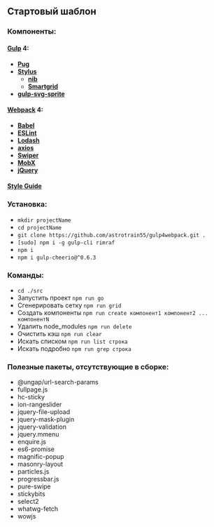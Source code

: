 ## Стартовый шаблон

### Компоненты:

#### **[Gulp](https://gulpjs.com/) 4**:
  * **[Pug](https://pugjs.org/)**
  * **[Stylus](http://stylus-lang.com/)**
    * **[nib](http://stylus.github.io/nib/)**
    * **[Smartgrid](https://www.youtube.com/watch?v=KFVoIzaGPYg&list=PLyeqauxei6je28tJvioIsE0bYnARh0UVz)**
  * **[gulp-svg-sprite](https://github.com/jkphl/gulp-svg-sprite)**

#### **[Webpack](https://webpack.js.org/) 4**:
  * **[Babel](https://babeljs.io/)**
  * **[ESLint](https://eslint.org/)**
  * **[Lodash](https://lodash.com/)**
  * **[axios](https://github.com/axios/axios)**
  * **[Swiper](https://idangero.us/swiper/)**
  * **[MobX](https://mobx.js.org/)**
  * **[jQuery](https://jquery.com/)**

#### **[Style Guide](https://github.com/leonidlebedev/javascript-airbnb)**

### Установка:
* ```mkdir projectName```
* ```cd projectName```
* ```git clone https://github.com/astrotrain55/gulp4webpack.git .```
* ```[sudo] npm i -g gulp-cli rimraf```
* ```npm i```
* ```npm i gulp-cheerio@^0.6.3```

### Команды:
* ```cd ./src```
* Запустить проект ```npm run go```
* Сгенерировать сетку ```npm run grid```
* Создать компоненты ```npm run create компонент1 компонент2 ... компонентN```
* Удалить node_modules ```npm run delete```
* Очистить кэш ```npm run clear```
* Искать списком ```npm run list строка```
* Искать подробно ```npm run grep строка```

### Полезные пакеты, отсутствующие в сборке:
* @ungap/url-search-params
* fullpage.js
* hc-sticky
* ion-rangeslider
* jquery-file-upload
* jquery-mask-plugin
* jquery-validation
* jquery.mmenu
* enquire.js
* es6-promise
* magnific-popup
* masonry-layout
* particles.js
* progressbar.js
* pure-swipe
* stickybits
* select2
* whatwg-fetch
* wowjs
